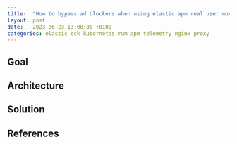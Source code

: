 ```yaml
---
title:  "How to bypass ad blockers when using elastic apm real user monitoring agent"
layout: post
date:   2023-06-23 13:00:00 +0100
categories: elastic eck kubernetes rum apm telemetry nginx proxy
---
```


## Goal

## Architecture

## Solution 

## References
